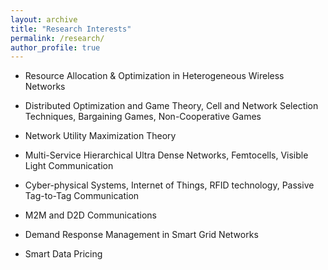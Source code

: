 ```yaml
---
layout: archive
title: "Research Interests"
permalink: /research/
author_profile: true
---
```


- Resource Allocation & Optimization in Heterogeneous Wireless Networks

- Distributed Optimization and Game Theory, Cell and Network Selection Techniques, Bargaining Games, Non-Cooperative Games

- Network Utility Maximization Theory

- Multi-Service Hierarchical Ultra Dense Networks, Femtocells, Visible Light Communication

- Cyber-physical Systems, Internet of Things, RFID technology, Passive Tag-to-Tag Communication

- M2M and D2D Communications

- Demand Response Management in Smart Grid Networks

- Smart Data Pricing
